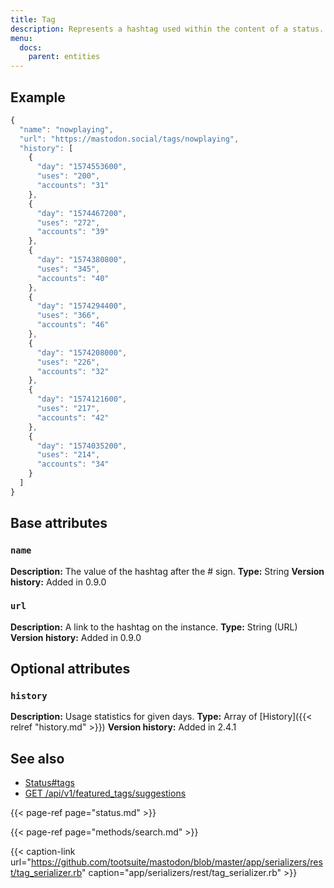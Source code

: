 ```yaml
---
title: Tag
description: Represents a hashtag used within the content of a status.
menu:
  docs:
    parent: entities
---
```


## Example

```javascript
{
  "name": "nowplaying",
  "url": "https://mastodon.social/tags/nowplaying",
  "history": [
    {
      "day": "1574553600",
      "uses": "200",
      "accounts": "31"
    },
    {
      "day": "1574467200",
      "uses": "272",
      "accounts": "39"
    },
    {
      "day": "1574380800",
      "uses": "345",
      "accounts": "40"
    },
    {
      "day": "1574294400",
      "uses": "366",
      "accounts": "46"
    },
    {
      "day": "1574208000",
      "uses": "226",
      "accounts": "32"
    },
    {
      "day": "1574121600",
      "uses": "217",
      "accounts": "42"
    },
    {
      "day": "1574035200",
      "uses": "214",
      "accounts": "34"
    }
  ]
}
```

## Base attributes

### `name`

**Description:** The value of the hashtag after the \# sign.
**Type:** String
**Version history:** Added in 0.9.0

### `url`

**Description:** A link to the hashtag on the instance.
**Type:** String \(URL\)
**Version history:** Added in 0.9.0

## Optional attributes

### `history`

**Description:** Usage statistics for given days.
**Type:** Array of [History]({{< relref "history.md" >}})
**Version history:** Added in 2.4.1

## See also

* [Status\#tags](status.md#tags)
* [GET /api/v1/featured\_tags/suggestions](../methods/accounts/featured_tags.md#suggested-tags-to-feature)

{{< page-ref page="status.md" >}}

{{< page-ref page="methods/search.md" >}}

{{< caption-link url="https://github.com/tootsuite/mastodon/blob/master/app/serializers/rest/tag_serializer.rb" caption="app/serializers/rest/tag\_serializer.rb" >}}



